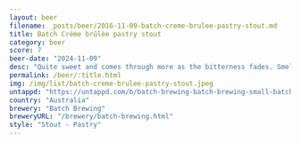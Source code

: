 ```yaml
---
layout: beer
filename: _posts/beer/2016-11-09-batch-creme-brulee-pastry-stout.md
title: Batch Crème brûlèe pastry stout
category: beer
score: 7
beer-date: "2024-11-09"
desc: "Quite sweet and comes through more as the bitterness fades. Smells way sweeter than it tastes. Hits the right notes but can’t say I love it"
permalink: /beer/:title.html
img: /img/list/batch-creme-brulee-pastry-stout.jpeg
untappd: "https://untappd.com/b/batch-brewing-batch-brewing-small-batch-creme-brulee-pastry-stout/3925172"
country: "Australia"
brewery: "Batch Brewing"
breweryURL: "/brewery/batch-brewing.html"
style: "Stout - Pastry"
---
```

